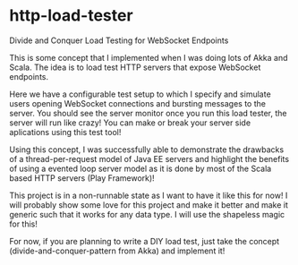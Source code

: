 # http-load-tester
Divide and Conquer Load Testing for WebSocket Endpoints

This is some concept that I implemented when I was doing lots of Akka and Scala. The idea is to load test HTTP servers that expose WebSocket
endpoints.

Here we have a configurable test setup to which I specify and simulate users opening WebSocket connections and bursting messages
to the server. You should see the server monitor once you run this load tester, the server will run like crazy! You can make or
break your server side aplications using this test tool! 

Using this concept, I was successfully able to demonstrate the drawbacks of a thread-per-request model of Java EE servers and highlight
the benefits of using a evented loop server model as it is done by most of the Scala based HTTP servers (Play Framework)!

This project is in a non-runnable state as I want to have it like this for now! I will probably show some love for this project and make it better and make
it generic such that it works for any data type. I will use the shapeless magic for this!

For now, if you are planning to write a DIY load test, just take the concept (divide-and-conquer-pattern from Akka) and implement it!
